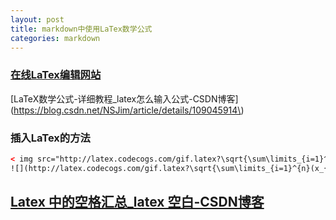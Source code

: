```yaml
---
layout: post
title: markdown中使用LaTex数学公式
categories: markdown
---
```


### [在线LaTex编辑网站](https://www.latexlive.com/)

[LaTeX数学公式-详细教程_latex怎么输入公式-CSDN博客](https://blog.csdn.net/NSJim/article/details/109045914\)

### 插入LaTex的方法

```html
< img src="http://latex.codecogs.com/gif.latex?\sqrt{\sum\limits_{i=1}^{n}(x_{i}-y_{i})^2}" />
![](http://latex.codecogs.com/gif.latex?\sqrt{\sum\limits_{i=1}^{n}(x_{i}-y_{i})^2})
```

## [Latex 中的空格汇总_latex 空白-CSDN博客](https://blog.csdn.net/hysterisis/article/details/114123131)